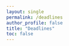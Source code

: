 ```yaml
---
layout: single
permalink: /deadlines
author_profile: false
title: "Deadlines"
toc: false
---
```


<!-- Display the countdown timer in an element -->
<script src="https://cdnjs.cloudflare.com/ajax/libs/countdown/2.6.0/countdown.min.js"></script>
<script src="https://cdnjs.cloudflare.com/ajax/libs/jquery/3.5.1/jquery.min.js"></script>


<div id="0"></div>
<div id="1"></div>
<div id="2"></div>
<div id="3"></div>
<div id="4"></div>
<div id="5"></div>
<div id="6"></div>
<div id="7"></div>
<div id="8"></div>

<script>
    $("countdown").ready(function () {

        function create_countdown(name, date, id) {
            countdown(date,
                function (ts) {
                    let color = "";
                    let text_after = "";
                    if (ts.start < ts.end) {
                        color="red";
                        text_after = " past due";
                    }                    
                    $(id).html(
                    "<h4 style='color:" + color + "'>" + name + "</h4>" + "<p style='color:" + color + "'>" + 
                    
                    ts.toHTML() + text_after + "</p>"
                    );
                },
                countdown.MONTHS|countdown.DAYS | countdown.HOURS | countdown.MINUTES | countdown.SECONDS);
        }
        
        var events = [        
        {'name': "(Lizhen) CHI 2021", 'date': new Date("September 10, 2020 23:59:59 GMT-04:00")},
        {'name': "(Daniel & Alan) ORI 2021", 'date': new Date("August 4, 2020 18:00:00 GMT-04:00")},
        {'name': "(Daniel) NSF CAREER", 'date': new Date("August 11, 2020 17:00:00 GMT-04:00")},
        {'name': "(Han) Submit Novelty and CBS papers", 'date': new Date("July 31, 2020 23:59:59 GMT-04:00")},
        {'name': "(Han) Submit misleading graph detection", 'date': new Date("August 31, 2020 23:59:59 GMT-04:00")},  
        ];
        
        var sorted_events = events.sort(function (a, b) { return a.date - b.date }); 
        
        for (i=0; i < sorted_events.length; i++) {
            create_countdown(sorted_events[i].name, sorted_events[i].date, "#" + String(i));
        }
        
    });
</script>

